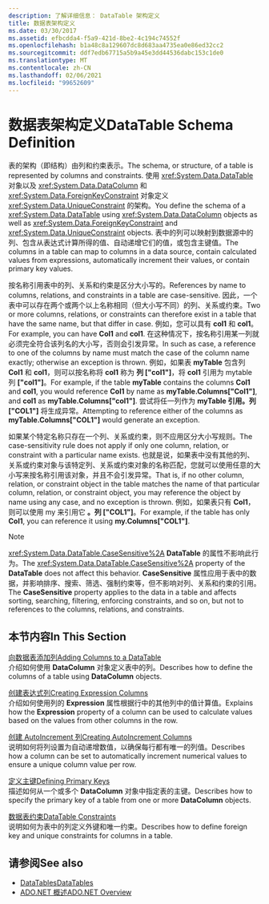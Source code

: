 ```yaml
---
description: 了解详细信息： DataTable 架构定义
title: 数据表架构定义
ms.date: 03/30/2017
ms.assetid: efbcdda4-f5a9-421d-8be2-4c194c74552f
ms.openlocfilehash: b1a48c8a129607dc8d683aa4735ea0e86ed32cc2
ms.sourcegitcommit: ddf7edb67715a5b9a45e3dd44536dabc153c1de0
ms.translationtype: MT
ms.contentlocale: zh-CN
ms.lasthandoff: 02/06/2021
ms.locfileid: "99652609"
---
```

# <a name="datatable-schema-definition"></a><span data-ttu-id="95d8c-103">数据表架构定义</span><span class="sxs-lookup"><span data-stu-id="95d8c-103">DataTable Schema Definition</span></span>

<span data-ttu-id="95d8c-104">表的架构（即结构）由列和约束表示。</span><span class="sxs-lookup"><span data-stu-id="95d8c-104">The schema, or structure, of a table is represented by columns and constraints.</span></span> <span data-ttu-id="95d8c-105">使用 <xref:System.Data.DataTable> 对象以及 <xref:System.Data.DataColumn> 和 <xref:System.Data.ForeignKeyConstraint> 对象定义 <xref:System.Data.UniqueConstraint> 的架构。</span><span class="sxs-lookup"><span data-stu-id="95d8c-105">You define the schema of a <xref:System.Data.DataTable> using <xref:System.Data.DataColumn> objects as well as <xref:System.Data.ForeignKeyConstraint> and <xref:System.Data.UniqueConstraint> objects.</span></span> <span data-ttu-id="95d8c-106">表中的列可以映射到数据源中的列、包含从表达式计算所得的值、自动递增它们的值，或包含主键值。</span><span class="sxs-lookup"><span data-stu-id="95d8c-106">The columns in a table can map to columns in a data source, contain calculated values from expressions, automatically increment their values, or contain primary key values.</span></span>  
  
 <span data-ttu-id="95d8c-107">按名称引用表中的列、关系和约束是区分大小写的。</span><span class="sxs-lookup"><span data-stu-id="95d8c-107">References by name to columns, relations, and constraints in a table are case-sensitive.</span></span> <span data-ttu-id="95d8c-108">因此，一个表中可以存在两个或两个以上名称相同（但大小写不同）的列、关系或约束。</span><span class="sxs-lookup"><span data-stu-id="95d8c-108">Two or more columns, relations, or constraints can therefore exist in a table that have the same name, but that differ in case.</span></span> <span data-ttu-id="95d8c-109">例如，您可以具有 **col1** 和 **col1**。</span><span class="sxs-lookup"><span data-stu-id="95d8c-109">For example, you can have **Col1** and **col1**.</span></span> <span data-ttu-id="95d8c-110">在这种情况下，按名称引用某一列就必须完全符合该列名的大小写，否则会引发异常。</span><span class="sxs-lookup"><span data-stu-id="95d8c-110">In such as case, a reference to one of the columns by name must match the case of the column name exactly; otherwise an exception is thrown.</span></span> <span data-ttu-id="95d8c-111">例如，如果表 **myTable** 包含列 **Col1** 和 **col1**，则可以按名称将 **col1** 称为 **列 ["col1"]**，将 **col1** 引用为 mytable 列 **["col1"]**。</span><span class="sxs-lookup"><span data-stu-id="95d8c-111">For example, if the table **myTable** contains the columns **Col1** and **col1**, you would reference **Col1** by name as **myTable.Columns["Col1"]**, and **col1** as **myTable.Columns["col1"]**.</span></span> <span data-ttu-id="95d8c-112">尝试将任一列作为 **myTable 引用。列 ["COL1"]** 将生成异常。</span><span class="sxs-lookup"><span data-stu-id="95d8c-112">Attempting to reference either of the columns as **myTable.Columns["COL1"]** would generate an exception.</span></span>  
  
 <span data-ttu-id="95d8c-113">如果某个特定名称只存在一个列、关系或约束，则不应用区分大小写规则。</span><span class="sxs-lookup"><span data-stu-id="95d8c-113">The case-sensitivity rule does not apply if only one column, relation, or constraint  with a particular name exists.</span></span> <span data-ttu-id="95d8c-114">也就是说，如果表中没有其他的列、关系或约束对象与该特定列、关系或约束对象的名称匹配，您就可以使用任意的大小写来按名称引用该对象，并且不会引发异常。</span><span class="sxs-lookup"><span data-stu-id="95d8c-114">That is, if no other column, relation, or constraint object in the table matches the name of that particular column, relation, or constraint object, you may reference the object by name using any case, and no exception is thrown.</span></span> <span data-ttu-id="95d8c-115">例如，如果表只有 **Col1**，则可以使用 my 来引用它 **。列 ["COL1"]**。</span><span class="sxs-lookup"><span data-stu-id="95d8c-115">For example, if the table has only **Col1**, you can reference it using **my.Columns["COL1"]**.</span></span>  
  
> [!NOTE]
> <span data-ttu-id="95d8c-116"><xref:System.Data.DataTable.CaseSensitive%2A> **DataTable** 的属性不影响此行为。</span><span class="sxs-lookup"><span data-stu-id="95d8c-116">The <xref:System.Data.DataTable.CaseSensitive%2A> property of the **DataTable** does not affect this behavior.</span></span> <span data-ttu-id="95d8c-117">**CaseSensitive** 属性应用于表中的数据，并影响排序、搜索、筛选、强制约束等，但不影响对列、关系和约束的引用。</span><span class="sxs-lookup"><span data-stu-id="95d8c-117">The **CaseSensitive** property applies to the data in a table and affects sorting, searching, filtering, enforcing constraints, and so on, but not to references to the columns, relations, and constraints.</span></span>  
  
## <a name="in-this-section"></a><span data-ttu-id="95d8c-118">本节内容</span><span class="sxs-lookup"><span data-stu-id="95d8c-118">In This Section</span></span>  

 [<span data-ttu-id="95d8c-119">向数据表添加列</span><span class="sxs-lookup"><span data-stu-id="95d8c-119">Adding Columns to a DataTable</span></span>](adding-columns-to-a-datatable.md)  
 <span data-ttu-id="95d8c-120">介绍如何使用 **DataColumn** 对象定义表中的列。</span><span class="sxs-lookup"><span data-stu-id="95d8c-120">Describes how to define the columns of a table using **DataColumn** objects.</span></span>  
  
 [<span data-ttu-id="95d8c-121">创建表达式列</span><span class="sxs-lookup"><span data-stu-id="95d8c-121">Creating Expression Columns</span></span>](creating-expression-columns.md)  
 <span data-ttu-id="95d8c-122">介绍如何使用列的 **Expression** 属性根据行中的其他列中的值计算值。</span><span class="sxs-lookup"><span data-stu-id="95d8c-122">Explains how the **Expression** property of a column can be used to calculate values based on the values from other columns in the row.</span></span>  
  
 [<span data-ttu-id="95d8c-123">创建 AutoIncrement 列</span><span class="sxs-lookup"><span data-stu-id="95d8c-123">Creating AutoIncrement Columns</span></span>](creating-autoincrement-columns.md)  
 <span data-ttu-id="95d8c-124">说明如何将列设置为自动递增数值，以确保每行都有唯一的列值。</span><span class="sxs-lookup"><span data-stu-id="95d8c-124">Describes how a column can be set to automatically increment numerical values to ensure a unique column value per row.</span></span>  
  
 [<span data-ttu-id="95d8c-125">定义主键</span><span class="sxs-lookup"><span data-stu-id="95d8c-125">Defining Primary Keys</span></span>](defining-primary-keys.md)  
 <span data-ttu-id="95d8c-126">描述如何从一个或多个 **DataColumn** 对象中指定表的主键。</span><span class="sxs-lookup"><span data-stu-id="95d8c-126">Describes how to specify the primary key of a table from one or more **DataColumn** objects.</span></span>  
  
 [<span data-ttu-id="95d8c-127">数据表约束</span><span class="sxs-lookup"><span data-stu-id="95d8c-127">DataTable Constraints</span></span>](datatable-constraints.md)  
 <span data-ttu-id="95d8c-128">说明如何为表中的列定义外键和唯一约束。</span><span class="sxs-lookup"><span data-stu-id="95d8c-128">Describes how to define foreign key and unique constraints for columns in a table.</span></span>  
  
## <a name="see-also"></a><span data-ttu-id="95d8c-129">请参阅</span><span class="sxs-lookup"><span data-stu-id="95d8c-129">See also</span></span>

- [<span data-ttu-id="95d8c-130">DataTables</span><span class="sxs-lookup"><span data-stu-id="95d8c-130">DataTables</span></span>](datatables.md)
- [<span data-ttu-id="95d8c-131">ADO.NET 概述</span><span class="sxs-lookup"><span data-stu-id="95d8c-131">ADO.NET Overview</span></span>](../ado-net-overview.md)
